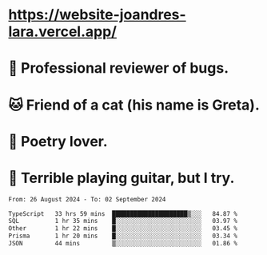 # https://website-joandres-lara.vercel.app/
# 🐛 Professional reviewer of bugs.
# 🐱 Friend of a cat (his name is Greta).
# 📜 Poetry lover.
# 🎸 Terrible playing guitar, but I try.

<!--START_SECTION:waka-->

```txt
From: 26 August 2024 - To: 02 September 2024

TypeScript   33 hrs 59 mins  █████████████████████▒░░░   84.87 %
SQL          1 hr 35 mins    █░░░░░░░░░░░░░░░░░░░░░░░░   03.97 %
Other        1 hr 22 mins    █░░░░░░░░░░░░░░░░░░░░░░░░   03.45 %
Prisma       1 hr 20 mins    █░░░░░░░░░░░░░░░░░░░░░░░░   03.34 %
JSON         44 mins         ▒░░░░░░░░░░░░░░░░░░░░░░░░   01.86 %
```

<!--END_SECTION:waka-->
